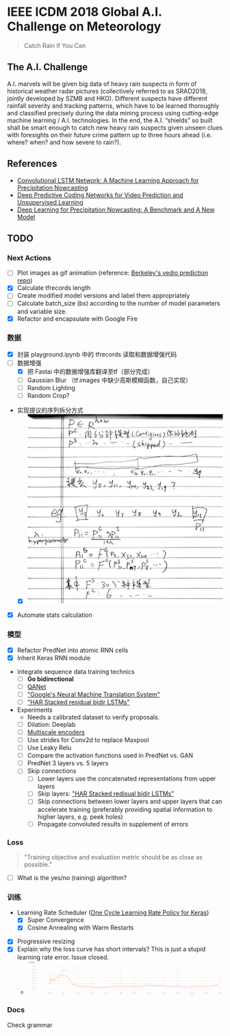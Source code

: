# IEEE ICDM 2018 Global A.I. Challenge on Meteorology

> Catch Rain If You Can

## The A.I. Challenge

A.I. marvels will be given big data of heavy rain suspects in form of historical weather radar pictures (collectively referred to as SRAD2018, jointly developed by SZMB and HKO). Different suspects have different rainfall severity and tracking patterns, which have to be learned thoroughly and classified precisely during the data mining process using cutting-edge machine learning / A.I. technologies. In the end, the A.I. “shields” so built shall be smart enough to catch new heavy rain suspects given unseen clues with foresights on their future crime pattern up to three hours ahead (i.e. where? when? and how severe to rain?).

## References

- [Convolutional LSTM Network: A Machine Learning Approach for Precipitation Nowcasting](https://arxiv.org/abs/1506.04214)
- [Deep Predictive Coding Networks for Video Prediction and Unsupervised Learning](https://arxiv.org/abs/1605.08104)
- [Deep Learning for Precipitation Nowcasting: A Benchmark and A New Model](https://arxiv.org/abs/1706.03458)

## TODO

### Next Actions

- [ ] Plot images as gif animation (reference: [Berkeley's vedio prediction repo](https://alexlee-gk.github.io/video_prediction/))
- [x] Calculate tfrecords length
- [ ] Create modified model versions and label them appropriately
- [ ] Calculate batch_size (bs) according to the number of model parameters and variable size.
- [x] Refactor and encapsulate with Google Fire

### 数据

- [x] 封装 playground.ipynb 中的 tfrecords 读取和数据增强代码
- [ ] 数据增强
    - [x] 把 Fastai 中的数据增强库翻译至tf（部分完成）
    - [ ] Gaussian Blur （tf.images 中缺少高斯模糊函数，自己实现）
    - [ ] Random Lighting
    - [ ] Random Crop?
- 实现提议的序列拆分方式
    - [x] ![fig1](https://github.com/ChessWarrior/pred-rain/raw/master/docs/pics/sequence.jpg)
- [x] Automate stats calculation

### 模型

- [x] Refactor PredNet into atomic RNN cells
- [x] Inherit Keras RNN module
- Integrate sequence data training technics
    - [ ] **Go bidirectional**
    - [ ] [QANet](https://arxiv.org/abs/1804.09541)
    - [ ] ["Google's Neural Machine Translation System"](https://arxiv.org/abs/1609.08144)
    - [ ] ["HAR Stacked residual bidir LSTMs"](https://arxiv.org/abs/1708.08989)
-  Experiments
    - Needs a calibrated dataset to verify proposals.
    - [ ] Dilation: Deeplab
    - [ ] [Multiscale encoders](http://openaccess.thecvf.com/content_cvpr_2018_workshops/papers/w4/Zhou_D-LinkNet_LinkNet_With_CVPR_2018_paper.pdf)
    - [ ] Use strides for Conv2d to replace Maxpool
    - [ ] Use Leaky Relu
    - [ ] Compare the activation functions used in PredNet vs. GAN
    - [ ] PredNet 3 layers vs. 5 layers
    - [ ] Skip connections
        - [ ] Lower layers use the concatenated representations from upper layers
        - [ ] Skip layers: ["HAR Stacked redisual bidir LSTMs"](https://arxiv.org/abs/1708.08989)
        - [ ] Skip connections between lower layers and upper layers that can accelerate training (preferably providing spatial information to higher layers, e.g. peek holes)
        - [ ] Propagate convoluted results in supplement of errors

### Loss

> "Training objective and evaluation metric should be as close as possible."
- [ ] What is the yes/no (raining) algorithm?

### 训练

- Learning Rate Scheduler ([One Cycle Learning Rate Policy for Keras](https://github.com/titu1994/keras-one-cycle))
    - [x] Super Convergence
    - [x] Cosine Annealing with Warm Restarts
- [x] Progressive resizing
- [x] Explain why the loss curve has short intervals?
    This is just a stupid learning rate error. Issue closed.
    - ![loss_interval.png](docs/pics/loss_interval.png)

### Docs
Check grammar
